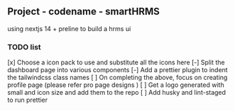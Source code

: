 ## Project - codename - smartHRMS

using nextjs 14 + preline to build a hrms ui

### TODO list

[x] Choose a icon pack to use and substitute all the icons here
[-] Split the dashboard page into various components
[-] Add a prettier plugin to indent the tailwindcss class names
[ ] On completing the above, focus on creating profile page (please refer pro page designs )
[ ] Get a logo generated with small and icon size and add them to the repo
[ ] Add husky and lint-staged to run prettier
